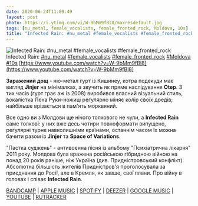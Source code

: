 ```yaml
---
date: 2020-06-24T11:09:49
layout: post
photo: https://i.ytimg.com/vi/W-9bMm9fBl8/maxresdefault.jpg
tags: [nu_metal, female_vocalists, female_fronted_rock, Moldova, 10s]
title: "Infected Rain: #nu_metal #female_vocalists #female_fronted_rock"
---
```

![Infected Rain: #nu_metal #female_vocalists #female_fronted_rock](https://i.ytimg.com/vi/W-9bMm9fBl8/maxresdefault.jpg)
Infected Rain: [#nu_metal](/tags/#nu_metal) [#female_vocalists](/tags/#female_vocalists) [#female_fronted_rock](/tags/#female_fronted_rock) [#Moldova](/tags/#Moldova) [#10s](/tags/#10s) [https://www.youtube.com/watch?v=W-9bMm9fBl8](https://www.youtube.com/watch?v=W-9bMm9fBl8)

**Заражений дощ** - ню-метал гурт із Кишинеу, котра подекуди має вигляд **Jinjer** на мінімалках, а звучить як пряме наслідування **Otep**. З тих часів (гурт грає аж із 2008) виробився власний візуальний стиль, вокалістка Лєна Руки-ножиці регулярно міняє колір своїх дредів; найбільше врізається в пам&#39;ять морквяний.

Все одно ви з Молдови ще нічого толкового не чули, а **Infected Rain** саме толкові: у них вже десь чотири повноформати випущено, регулярні турне навколишніми країнами, останнім часом їх можна бачити разом із **Jinjer** та **Space of Variations**.

&quot;Пастка суджень&quot; - антивоєнна пісня із альбому &quot;Психіатрична лікарня&quot; 2011 року. Молдова була вражена російською гібридною війною на понад 20 років раніше, ніж Україна (див. Придністровський конфлікт). Абсолютна більшість жителів Придністров&#39;я проголосувала за приєднання до Росії, але в Кремля, як завше, свої плани. Про війну в головах і співає **Infected Rain**.

[BANDCAMP](https://infectedrain.bandcamp.com/album/asylum) \| [APPLE MUSIC](https://music.apple.com/us/album/asylum/481660861) \| [SPOTIFY](https://open.spotify.com/album/0AUYriYe2ALeKR8LXFo5Ei) \| [DEEZER](https://www.deezer.com/album/2185601?utm_source=deezer&amp;utm_content=album-2185601&amp;utm_term=1601611822_1592986087&amp;utm_medium=web) \| [GOOGLE MUSIC](https://play.google.com/music/m/B4ble5fq6fuavahx3orcg6utsva?t=Asylum_-_Infected_Rain) \| [YOUTUBE](https://www.youtube.com/playlist?list=OLAK5uy_lU4iUwYhj_cuZF8fTVG5UrdLY0KHvEaH0) \| [RUTRACKER](https://rutracker.org/forum/viewtopic.php?t=4210729)